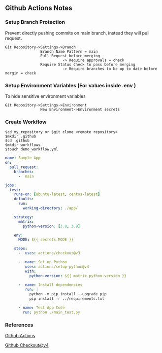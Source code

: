 ## Github Actions Notes

### Setup Branch Protection
Prevent directly pushing commits on main branch, instead they will pull request.
```vim
Git Repository->Settings->Branch
                Branch Name Pattern = main
                Pull Request before merging
                          -> Require approvals = check 
                Require Status Check to pass before merging
                          -> Require branches to be up to date before mergin = check
```
### Setup Environment Variables (For values inside .env )
To hide sensitive environment variables
```
Git Repository->Settings->Environment
                New Environment->Environment secrets
```
### Create Workflow 
```vim
$cd my_repository or $git clone <remote repository>
$mkdir .github 
$cd .github
$mkdir workflows
$touch demo_workflow.yml
```
```yml
name: Sample App
on:
  pull_request:
    branches:
      -  main

jobs:
  test:
    runs-on: [ubuntu-latest, centos-latest]
    defaults:
      run:
        working-directory: ./app/

    strategy:
      matrix:
        python-version: [3.8, 3.9]

    env:
      MODE: ${{ secrets.MODE }}

    steps:
      -  uses: actions/checkout@v3

      -  name: Set up Python
         uses: actions/setup-python@v4
         with:
           python-version: ${{ matrix.python-version }}
      
      -  name: Install dependencies
         run: |
           python -m pip install --upgrade pip
           pip install -r ../requirements.txt

      - name: Test App Code
        run: python ./main_test.py
```
### References
[Github Actions](https://www.youtube.com/watch?v=UEOtZvTCmDo)

[Github Checkout@v4](https://github.com/actions/checkout)
